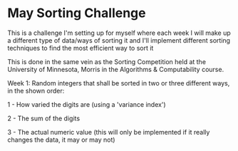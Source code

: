 # May Sorting Challenge

This is a challenge I'm setting up for myself where each week I will make up a different type of data/ways of sorting it and I'll implement different sorting techniques to find the most efficient way to sort it

This is done in the same vein as the Sorting Competition held at the University of Minnesota, Morris in the Algorithms & Computability course.

Week 1: Random integers that shall be sorted in two or three different ways, in the shown order:

1 - How varied the digits are (using a 'variance index')

2 - The sum of the digits

3 - The actual numeric value (this will only be implemented if it really changes the data, it may or may not)
